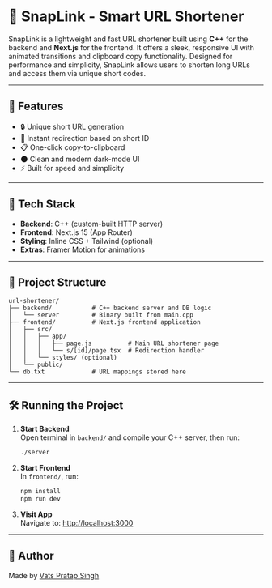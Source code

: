 # 🔗 SnapLink - Smart URL Shortener

SnapLink is a lightweight and fast URL shortener built using **C++** for the backend and **Next.js** for the frontend. It offers a sleek, responsive UI with animated transitions and clipboard copy functionality. Designed for performance and simplicity, SnapLink allows users to shorten long URLs and access them via unique short codes.

---

## 🚀 Features

- 🔒 Unique short URL generation
- 🔁 Instant redirection based on short ID
- 📋 One-click copy-to-clipboard
- 🌑 Clean and modern dark-mode UI
- ⚡ Built for speed and simplicity

---

## 🧰 Tech Stack

- **Backend**: C++ (custom-built HTTP server)
- **Frontend**: Next.js 15 (App Router)
- **Styling**: Inline CSS + Tailwind (optional)
- **Extras**: Framer Motion for animations

---

## 📂 Project Structure

```
url-shortener/
├── backend/           # C++ backend server and DB logic
│   └── server         # Binary built from main.cpp
├── frontend/          # Next.js frontend application
│   ├── src/
│   │   ├── app/
│   │   │   ├── page.js          # Main URL shortener page
│   │   │   └── s/[id]/page.tsx  # Redirection handler
│   │   └── styles/ (optional)
│   └── public/
└── db.txt             # URL mappings stored here
```

---

## 🛠️ Running the Project

1. **Start Backend**  
   Open terminal in `backend/` and compile your C++ server, then run:
   ```bash
   ./server
   ```

2. **Start Frontend**  
   In `frontend/`, run:
   ```bash
   npm install
   npm run dev
   ```

3. **Visit App**  
   Navigate to: [http://localhost:3000](http://localhost:3000)

---

## 📌 Author

Made by [Vats Pratap Singh](https://www.linkedin.com/in/vats-pratap-singh/)  

